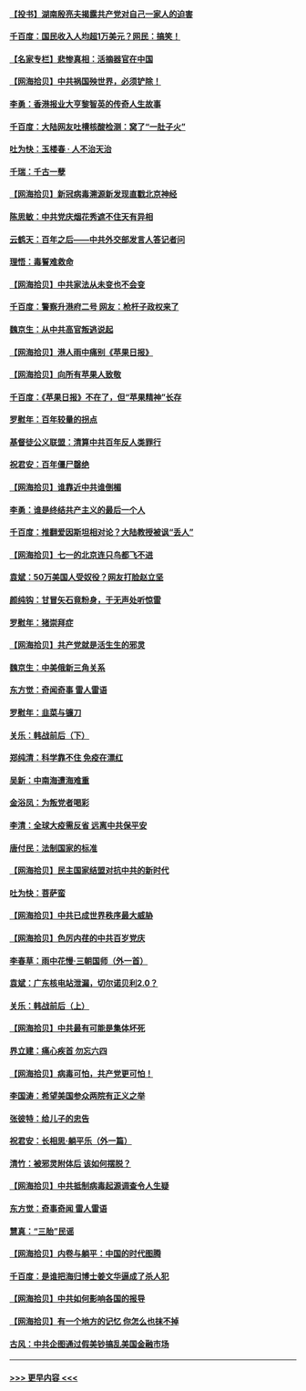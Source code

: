 #### [【投书】湖南殷亮夫揭露共产党对自己一家人的迫害](../pages/nsc993/n13057744.md?t=06302051) 
#### [千百度：国民收入人均超1万美元？网民：搞笑！](../pages/nsc993/n13057692.md?t=06302051) 
#### [【名家专栏】悲惨真相：活摘器官在中国](../pages/nsc993/n13056611.md?t=06302051) 
#### [【网海拾贝】中共祸国殃世界，必须铲除！](../pages/nsc993/n13056011.md?t=06302051) 
#### [李勇：香港报业大亨黎智英的传奇人生故事](../pages/nsc993/n13055258.md?t=06302051) 
#### [千百度：大陆网友吐槽核酸检测：窝了“一肚子火”](../pages/nsc993/n13055194.md?t=06302051) 
#### [吐为快：玉楼春 · 人不治天治](../pages/nsc993/n13054028.md?t=06302051) 
#### [千瑞：千古一孽](../pages/nsc993/n13054016.md?t=06302051) 
#### [【网海拾贝】新冠病毒溯源新发现直戳北京神经](../pages/nsc993/n13052425.md?t=06302051) 
#### [陈思敏：中共党庆烟花秀遮不住天有异相](../pages/nsc993/n13052020.md?t=06302051) 
#### [云鹤天：百年之后——中共外交部发言人答记者问](../pages/nsc993/n13051604.md?t=06302051) 
#### [理悟：毒誓难救命](../pages/nsc993/n13051601.md?t=06302051) 
#### [【网海拾贝】中共家法从未变也不会变](../pages/nsc993/n13050366.md?t=06302051) 
#### [千百度：警察升港府二号 网友：枪杆子政权来了](../pages/nsc993/n13050261.md?t=06302051) 
#### [魏京生：从中共高官叛逃说起](../pages/nsc993/n13048997.md?t=06302051) 
#### [【网海拾贝】港人雨中痛别《苹果日报》](../pages/nsc993/n13048941.md?t=06302051) 
#### [【网海拾贝】向所有苹果人致敬](../pages/nsc993/n13046795.md?t=06302051) 
#### [千百度：《苹果日报》不在了，但“苹果精神”长存](../pages/nsc993/n13046703.md?t=06302051) 
#### [罗慰年：百年较量的拐点](../pages/nsc993/n13046542.md?t=06302051) 
#### [基督徒公义联盟：清算中共百年反人类罪行](../pages/nsc993/n13046499.md?t=06302051) 
#### [祝君安：百年僵尸罄绝](../pages/nsc993/n13045595.md?t=06302051) 
#### [【网海拾贝】谁靠近中共谁倒楣](../pages/nsc993/n13044667.md?t=06302051) 
#### [李勇：谁是终结共产主义的最后一个人](../pages/nsc993/n13044397.md?t=06302051) 
#### [千百度：推翻爱因斯坦相对论？大陆教授被讽“丢人”](../pages/nsc993/n13043908.md?t=06302051) 
#### [【网海拾贝】七一的北京连只鸟都飞不进](../pages/nsc993/n13041377.md?t=06302051) 
#### [袁斌：50万美国人受奴役？网友打脸赵立坚](../pages/nsc993/n13041330.md?t=06302051) 
#### [颜纯钩：甘冒矢石竟粉身，于无声处听惊雷](../pages/nsc993/n13041140.md?t=06302051) 
#### [罗慰年：猪崇拜症](../pages/nsc993/n13041071.md?t=06302051) 
#### [【网海拾贝】共产党就是活生生的邪灵](../pages/nsc993/n13036627.md?t=06302051) 
#### [魏京生：中美俄新三角关系](../pages/nsc993/n13035986.md?t=06302051) 
#### [东方觉：奇闻奇事 雷人雷语](../pages/nsc993/n13035878.md?t=06302051) 
#### [罗慰年：韭菜与镰刀](../pages/nsc993/n13034374.md?t=06302051) 
#### [关乐：韩战前后（下）](../pages/nsc993/n13034113.md?t=06302051) 
#### [郑纯清：科学靠不住 免疫在漂红](../pages/nsc993/n13034093.md?t=06302051) 
#### [吴新：中南海遭海难重](../pages/nsc993/n13034084.md?t=06302051) 
#### [金浴凤：为叛党者喝彩](../pages/nsc993/n13034058.md?t=06302051) 
#### [李清：全球大疫需反省 远离中共保平安](../pages/nsc993/n13033784.md?t=06302051) 
#### [唐付民：法制国家的标准](../pages/nsc993/n13032944.md?t=06302051) 
#### [【网海拾贝】民主国家结盟对抗中共的新时代](../pages/nsc993/n13031717.md?t=06302051) 
#### [吐为快：菩萨蛮](../pages/nsc993/n13030033.md?t=06302051) 
#### [【网海拾贝】中共已成世界秩序最大威胁](../pages/nsc993/n13028138.md?t=06302051) 
#### [【网海拾贝】色厉内荏的中共百岁党庆](../pages/nsc993/n13025582.md?t=06302051) 
#### [李春草：雨中花慢‧三朝国师（外一首）](../pages/nsc993/n13025567.md?t=06302051) 
#### [袁斌：广东核电站泄漏，切尔诺贝利2.0？](../pages/nsc993/n13025475.md?t=06302051) 
#### [关乐：韩战前后（上）](../pages/nsc993/n13025387.md?t=06302051) 
#### [【网海拾贝】中共最有可能是集体坏死](../pages/nsc993/n13023101.md?t=06302051) 
#### [界立建：痛心疾首 勿忘六四](../pages/nsc993/n13022339.md?t=06302051) 
#### [【网海拾贝】病毒可怕，共产党更可怕！](../pages/nsc993/n13020728.md?t=06302051) 
#### [李国涛：希望美国参众两院有正义之举](../pages/nsc993/n13020674.md?t=06302051) 
#### [张彼特：给儿子的忠告](../pages/nsc993/n13018934.md?t=06302051) 
#### [祝君安：长相思‧躺平乐（外一篇）](../pages/nsc993/n13018923.md?t=06302051) 
#### [清竹：被邪灵附体后 该如何摆脱？](../pages/nsc993/n13018877.md?t=06302051) 
#### [【网海拾贝】中共抵制病毒起源调查令人生疑](../pages/nsc993/n13017785.md?t=06302051) 
#### [东方觉：奇事奇闻 雷人雷语](../pages/nsc993/n13017577.md?t=06302051) 
#### [慧真：“三胎”民谣](../pages/nsc993/n13017394.md?t=06302051) 
#### [【网海拾贝】内卷与躺平：中国的时代图腾](../pages/nsc993/n13016128.md?t=06302051) 
#### [千百度：是谁把海归博士姜文华逼成了杀人犯](../pages/nsc993/n13015218.md?t=06302051) 
#### [【网海拾贝】中共如何影响各国的报导](../pages/nsc993/n13012599.md?t=06302051) 
#### [【网海拾贝】有一个地方的记忆 你怎么也抹不掉](../pages/nsc993/n13009802.md?t=06302051) 
#### [古风：中共企图通过假美钞搞乱美国金融市场](../pages/nsc993/n13009626.md?t=06302051) 

----
#### [ >>> 更早内容 <<< ](../indexes/nsc993-earlier.md)
